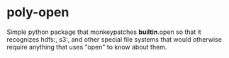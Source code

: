 poly-open
=========

Simple python package that monkeypatches __builtin__.open so that it recognizes hdfs:, s3:, and other special file systems that would otherwise require anything that uses "open" to know about them.

